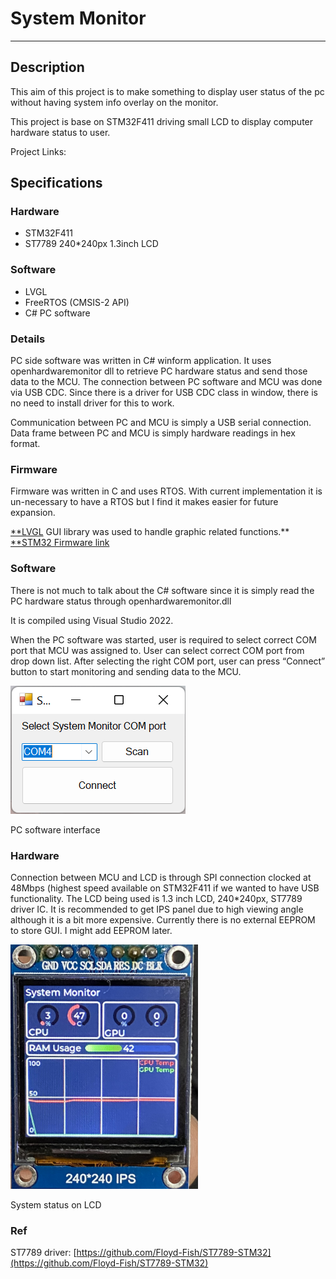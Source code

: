 # System Monitor

---

## Description

This aim of this project is to make something to display user status of the pc without having system info overlay on the monitor.

This project is base on STM32F411 driving small LCD to display computer hardware status to user.

Project Links: 

## Specifications

### Hardware

- STM32F411
- ST7789 240*240px 1.3inch LCD

### Software

- LVGL
- FreeRTOS (CMSIS-2 API)
- C# PC software

### Details

PC side software was written in C# winform application. It uses openhardwaremonitor dll to retrieve PC hardware status and send those data to the MCU.  The connection between PC software and MCU was done via USB CDC. Since there is a driver for USB CDC class in window, there is no need to install driver for this to work.

Communication between PC and MCU is simply a USB serial connection. Data frame between PC and MCU is simply hardware readings in hex format.

### Firmware

Firmware was written in C and uses RTOS. With current implementation it is un-necessary to have a RTOS but I find it makes easier for future expansion. 

[**LVGL](https://lvgl.io/) GUI library was used to handle graphic related functions.**
[**STM32 Firmware link](https://github.com/saikhamhein/SysmonStm32)

### Software

There is not much to talk about the C# software since it is simply read the PC hardware status through openhardwaremonitor.dll

It is compiled using Visual Studio 2022.

When the PC software was started, user is required to select correct COM port that MCU was assigned to. User can select correct COM port from drop down list. After selecting the right COM port, user can press “Connect” button to start monitoring and sending data to the MCU.

![PC software interface](figs/hostUI.png)

PC software interface



### Hardware

Connection between MCU and LCD is through SPI connection clocked at 48Mbps (highest speed available on STM32F411 if we wanted to have USB functionality. The LCD being used is 1.3 inch LCD, 240*240px, ST7789 driver IC. It is recommended to get IPS panel due to high viewing angle although it is a bit more expensive. Currently there is no external EEPROM to store GUI. I might add EEPROM later.

<img src="figs/LcdGui.jpeg" width="300" heigh="330"/>

System status on LCD

### Ref

ST7789 driver: [https://github.com/Floyd-Fish/ST7789-STM32](https://github.com/Floyd-Fish/ST7789-STM32)
